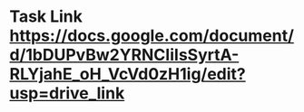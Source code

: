 Task Link
https://docs.google.com/document/d/1bDUPvBw2YRNCIiIsSyrtA-RLYjahE_oH_VcVd0zH1ig/edit?usp=drive_link
=

